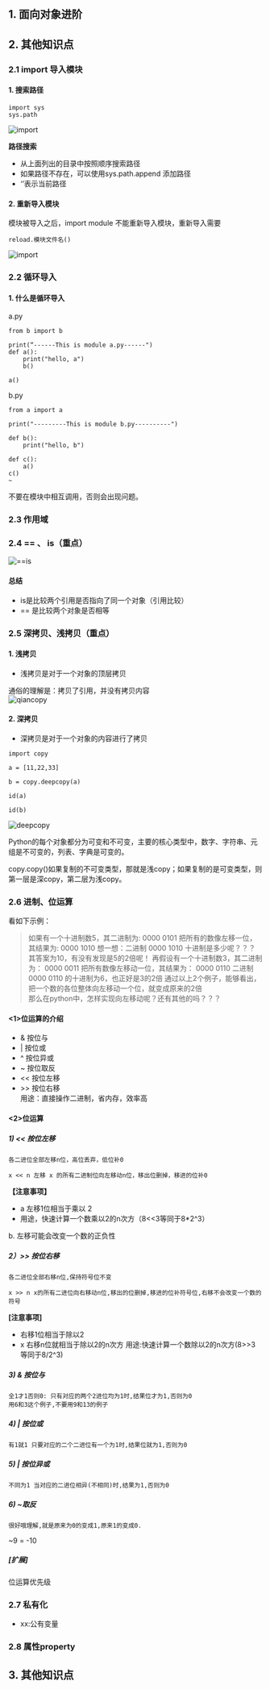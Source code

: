 ## 1. 面向对象进阶

  

## 2. 其他知识点
### 2.1 import 导入模块
#### 1. 搜索路径
```
import sys
sys.path
```
![import](images/1-1.png)   

**路径搜索**  
* 从上面列出的目录中按照顺序搜索路径
* 如果路径不存在，可以使用sys.path.append 添加路径
* ‘’表示当前路径

#### 2. 重新导入模块
模块被导入之后，import module 不能重新导入模块，重新导入需要   
```
reload.模块文件名()
```   
![import](images/1-1.png)   
   
   
### 2.2 循环导入
#### 1. 什么是循环导入
a.py   
```
from b import b

print(“------This is module a.py------")
def a():
    print("hello, a")
    b()

a()
```   

b.py   
```
from a import a

print("---------This is module b.py----------")

def b():
    print("hello, b")

def c():
    a()
c()
~      
```   

不要在模块中相互调用，否则会出现问题。   


### 2.3 作用域


   

### 2.4 == 、 is（重点）
![==is](images/1-3.png)   
   
#### 总结   
* is是比较两个引用是否指向了同一个对象（引用比较）
* == 是比较两个对象是否相等   

### 2.5 深拷贝、浅拷贝（重点）
#### 1. 浅拷贝
* 浅拷贝是对于一个对象的顶层拷贝   
   
通俗的理解是：拷贝了引用，并没有拷贝内容   
![qiancopy](images/1-4.png)   

#### 2. 深拷贝
* 深拷贝是对于一个对象的内容进行了拷贝   
   
```
import copy

a = [11,22,33]

b = copy.deepcopy(a)

id(a)

id(b)
```   
![deepcopy](images/1-5.png)   
   
Python的每个对象都分为可变和不可变，主要的核心类型中，数字、字符串、元组是不可变的，列表、字典是可变的。   

copy.copy()如果复制的不可变类型，那就是浅copy；如果复制的是可变类型，则第一层是深copy，第二层为浅copy。   

### 2.6 进制、位运算
看如下示例：   
> 如果有一个十进制数5，其二进制为: 0000 0101
> 把所有的数像左移一位，其结果为: 0000 1010
> 想一想：二进制 0000 1010 十进制是多少呢？？？ 其答案为10，有没有发现是5的2倍呢！
> 再假设有一个十进制数3，其二进制为： 0000 0011
> 把所有数像左移动一位，其结果为： 0000 0110
> 二进制0000 0110 的十进制为6，也正好是3的2倍
通过以上2个例子，能够看出，把一个数的各位整体向左移动一个位，就变成原来的2倍   
那么在python中，怎样实现向左移动呢？还有其他的吗？？？   
   
#### <1>位运算的介绍
* & 按位与
* | 按位或
* ^ 按位异或
* ~ 按位取反
* << 按位左移
* \>> 按位右移   
用途：直接操作二进制，省内存，效率高   

#### <2>位运算
##### 1) << 按位左移
```
各二进位全部左移n位，高位丢弃，低位补0   
```   
```
x << n 左移 x 的所有二进制位向左移动n位，移出位删掉，移进的位补0
```   
**【注意事项】**
* a 左移1位相当于乘以 2
* 用途，快速计算一个数乘以2的n次方（8<<3等同于8*2^3）
   
b. 左移可能会改变一个数的正负性   

##### 2）>> 按位右移
```
各二进位全部右移n位,保持符号位不变

x >> n x的所有二进位向右移动n位,移出的位删掉,移进的位补符号位,右移不会改变一个数的符号
```   
**[注意事项]** 
* 右移1位相当于除以2
* x 右移n位就相当于除以2的n次方  用途:快速计算一个数除以2的n次方(8>>3等同于8/2^3)   
   
##### 3) & 按位与
```
全1才1否则0: 只有对应的两个2进位均为1时,结果位才为1,否则为0  
用6和3这个例子,不要用9和13的例子
```   

##### 4) | 按位或
```
有1就1 只要对应的二个二进位有一个为1时,结果位就为1,否则为0
```   

##### 5) | 按位异或
```
不同为1 当对应的二进位相异(不相同)时,结果为1,否则为0
```   

##### 6) ~取反
```
很好哦理解,就是原来为0的变成1,原来1的变成0.
```  
~9 = -10

##### [扩展]
位运算优先级

### 2.7 私有化
* xx:公有变量

   

### 2.8 属性property

   

## 3. 其他知识点